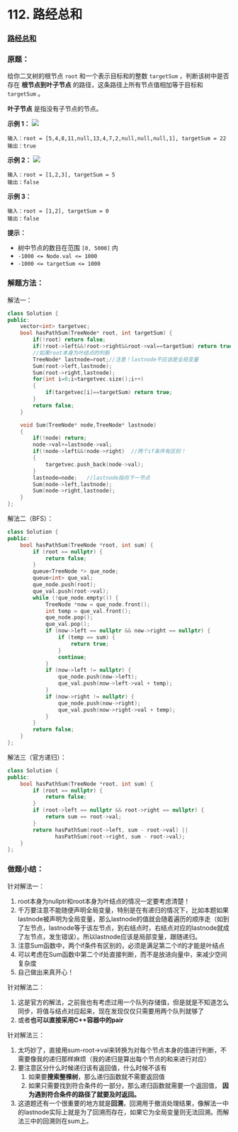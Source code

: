 # 112. 路经总和

### [路经总和](https://leetcode-cn.com/problems/path-sum/)

### 原题：

给你二叉树的根节点 `root` 和一个表示目标和的整数 `targetSum` ，判断该树中是否存在 **根节点到叶子节点** 的路径，这条路径上所有节点值相加等于目标和 `targetSum` 。

**叶子节点** 是指没有子节点的节点。

**示例 1：** ![](https://assets.leetcode.com/uploads/2021/01/18/pathsum1.jpg)

```
输入：root = [5,4,8,11,null,13,4,7,2,null,null,null,1], targetSum = 22
输出：true
```

**示例 2：** ![](https://assets.leetcode.com/uploads/2021/01/18/pathsum2.jpg)

```
输入：root = [1,2,3], targetSum = 5
输出：false
```

**示例 3：**

```
输入：root = [1,2], targetSum = 0
输出：false
```

**提示：**

* 树中节点的数目在范围 `[0, 5000]` 内
* `-1000 <= Node.val <= 1000`
* `-1000 <= targetSum <= 1000`

### 解题方法：

解法一：

```cpp
class Solution {
public:
    vector<int> targetvec;
    bool hasPathSum(TreeNode* root, int targetSum) {
        if(!root) return false;
        if(!root->left&&!root->right&&root->val==targetSum) return true;
        //如果root本身为叶结点的判断
        TreeNode* lastnode=root;//注意！lastnode不应该是全局变量
        Sum(root->left,lastnode);
        Sum(root->right,lastnode);
        for(int i=0;i<targetvec.size();i++)
        {
            if(targetvec[i]==targetSum) return true;
        }
        return false;
    }

    void Sum(TreeNode* node,TreeNode* lastnode)
    {
        if(!node) return;
        node->val+=lastnode->val;  
        if(!node->left&&!node->right)  //两个if条件有区别！
        {
            targetvec.push_back(node->val);
        }
        lastnode=node;   //lastnode指向下一节点
        Sum(node->left,lastnode);
        Sum(node->right,lastnode);
    }
};
```

解法二（BFS）：

```cpp
class Solution {
public:
    bool hasPathSum(TreeNode *root, int sum) {
        if (root == nullptr) {
            return false;
        }
        queue<TreeNode *> que_node;
        queue<int> que_val;
        que_node.push(root);
        que_val.push(root->val);
        while (!que_node.empty()) {
            TreeNode *now = que_node.front();
            int temp = que_val.front();
            que_node.pop();
            que_val.pop();
            if (now->left == nullptr && now->right == nullptr) {
                if (temp == sum) {
                    return true;
                }
                continue;
            }
            if (now->left != nullptr) {
                que_node.push(now->left);
                que_val.push(now->left->val + temp);
            }
            if (now->right != nullptr) {
                que_node.push(now->right);
                que_val.push(now->right->val + temp);
            }
        }
        return false;
    }
};

```

解法三（官方递归）：

```cpp
class Solution {
public:
    bool hasPathSum(TreeNode *root, int sum) {
        if (root == nullptr) {
            return false;
        }
        if (root->left == nullptr && root->right == nullptr) {
            return sum == root->val;
        }
        return hasPathSum(root->left, sum - root->val) ||
               hasPathSum(root->right, sum - root->val);
    }
};


```

### 做题小结：

针对解法一：

1. root本身为nullptr和root本身为叶结点的情况一定要考虑清楚！
2. 千万要注意不能随便声明全局变量，特别是在有递归的情况下，比如本题如果lastnode被声明为全局变量，那么lastnode的值就会随着遍历的顺序走（如到了左节点，lastnode等于该左节点，到右结点时，右结点对应的lastnode就成了左节点，发生错误）。所以lastnode应该是局部变量，跟随递归。
3. 注意Sum函数中，两个if条件有区别的，必须是满足第二个if的才能是叶结点
4. 可以考虑在Sum函数中第二个if处直接判断，而不是放进向量中，来减少空间复杂度
5. 自己做出来真开心！

针对解法二：

1. 这是官方的解法，之前我也有考虑过用一个队列存储值，但是就是不知道怎么同步，将值与结点对应起来，现在发现仅仅只需要用两个队列就够了
2. 或者**也可以直接采用C++容器中的pair**

针对解法三：

1. 太巧妙了，直接用sum-root->val来转换为对每个节点本身的值进行判断，不需要像我的递归那样麻烦（我的递归是算出每个节点的和来进行对应）
2. 要注意区分什么时候递归该有返回值，什么时候不该有
   1. 如果要**搜索整棵树**，那么递归函数就不需要返回值
   2. 如果只需要找到符合条件的一部分，那么递归函数就需要一个返回值， **因为遇到符合条件的路径了就要及时返回。**
3. 这道题还有一个很重要的地方就是**回溯**，回溯用于撤消处理结果，像解法一中的lastnode实际上就是为了回溯而存在，如果它为全局变量则无法回溯。而解法三中的回溯则在sum上。

